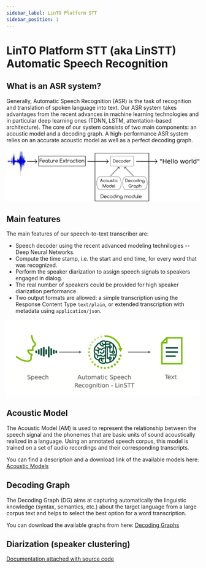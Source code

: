 ```yaml
---
sidebar_label: LinTO Platform STT
sidebar_position: 1
---
```


# LinTO Platform STT (aka LinSTT) Automatic Speech Recognition

## What is an ASR system?
Generally, Automatic Speech Recognition (ASR) is the task of recognition and translation of spoken language into text. Our ASR system takes advantages from the recent advances in machine learning technologies and in particular deep learning ones (TDNN, LSTM, attentation-based architecture). The core of our system consists of two main components: an acoustic model and a decoding graph. A high-performance ASR system relies on an accurate acoustic model as well as a perfect decoding graph.

![LinSTT](/docs/linstt/linstt.png)

## Main features
The main features of our speech-to-text transcriber are:
- Speech decoder using the recent advanced modeling technilogies -- Deep Neural Networks.
- Compute the time stamp, i.e. the start and end time, for every word that was recognized.
- Perform the speaker diarization to assign speech signals to speakers engaged in dialog.
- The real number of speakers could be provided for high speaker diarization performance.
- Two output formats are allowed: a simple transcription using the Response Content Type `text/plain`, or extended transcription with metadata using `application/json`.

![LinSTT](/docs/linstt/stt.png)  

## Acoustic Model
The Acoustic Model (AM) is used to represent the relationship between the speech signal and the phonemes that are basic units of sound acoustically realized in a language. Using an annotated speech corpus, this model is trained on a set of audio recordings and their corresponding transcripts.

You can find a description and a download link of the available models here: [Acoustic Models](models)

## Decoding Graph
The Decoding Graph (DG) aims at capturing automatically the linguistic knowledge (syntax, semantics, etc.) about the target language from a large corpus text and helps to select the best option for a word transcription.

You can download the available graphs from here: [Decoding Graphs](models)

## Diarization (speaker clustering)

[Documentation attached with source code](https://github.com/linto-ai/linto-platform-diarization)